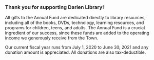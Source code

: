 <div class="row margin-bottom-10">
<div class="col-md-10 col-md-offset-1">


### Thank you for supporting Darien Library!

All gifts to the Annual Fund are dedicated directly to library resources, including all of the books, DVDs, technology, learning resources, and programs for children, teens, and adults. The Annual Fund is a crucial ingredient of our success, since these funds are added to the operating income we generously receive from the Town.

Our current fiscal year runs from July 1, 2020 to June 30, 2021 and any donation amount is appreciated. All donations are also tax-deductible.


<!--The Annual Fund is a crucial ingredient of our success, since these funds are added to the operating income we generously receive from the Town. Your donations go directly to the purchase of all of the books, movies, and technology as well as the support of countless programming opportunities throughout the year, making Darien Library the intellectual and cultural heart of Darien.

Please give to Darien Library today. 

Any donation amount is appreciated. Your donation is tax deductible since the Library is a 501(c)(3) non-profit.-->

<div>
  <div id="bbox-root">
     </div>
  <script type="text/javascript">
       window.bboxInit = function () {
           bbox.showForm('5bc54255-c66b-4f0d-9076-7e9d405b2e2b');
       };
       (function () {
           var e = document.createElement('script'); e.async = true;
           e.src = 'https://bbox.blackbaudhosting.com/webforms/bbox-min.js';
           document.getElementsByTagName('head')[0].appendChild(e);
       } ());
</script></div>

</div>
</div>